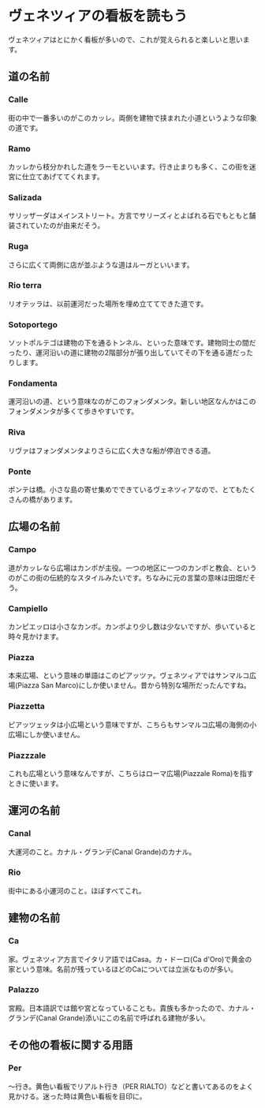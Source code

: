# ヴェネツィアの看板を読もう
ヴェネツィアはとにかく看板が多いので、これが覚えられると楽しいと思います。


## 道の名前
### Calle
街の中で一番多いのがこのカッレ。両側を建物で挟まれた小道というような印象の道です。

### Ramo
カッレから枝分かれした道をラーモといいます。行き止まりも多く、この街を迷宮に仕立てあげててくれます。

### Salizada
サリッザーダはメインストリート。方言でサリーズィとよばれる石でもともと舗装されていたのが由来だそう。

### Ruga
さらに広くて両側に店が並ぶような道はルーガといいます。

### Rio terra
リオテッラは、以前運河だった場所を埋め立ててできた道です。

### Sotoportego
ソットポルテゴは建物の下を通るトンネル、といった意味です。建物同士の間だったり、運河沿いの道に建物の2階部分が張り出していてその下を通る道だったりします。

### Fondamenta
運河沿いの道、という意味なのがこのフォンダメンタ。新しい地区なんかはこのフォンダメンタが多くて歩きやすいです。

### Riva
リヴァはフォンダメンタよりさらに広く大きな船が停泊できる道。

### Ponte
ポンテは橋。小さな島の寄せ集めでできているヴェネツィアなので、とてもたくさんの橋があります。


## 広場の名前
### Campo
道がカッレなら広場はカンポが主役。一つの地区に一つのカンポと教会、というのがこの街の伝統的なスタイルみたいです。ちなみに元の言葉の意味は田畑だそう。

### Campiello
カンピエッロは小さなカンポ。カンポより少し数は少ないですが、歩いていると時々見かけます。

### Piazza
本来広場、という意味の単語はこのピアッツァ。ヴェネツィアではサンマルコ広場(Piazza San Marco)にしか使いません。昔から特別な場所だったんですね。

### Piazzetta
ピアッツェッタは小広場という意味ですが、こちらもサンマルコ広場の海側の小広場にしか使いません。

### Piazzzale
これも広場という意味なんですが、こちらはローマ広場(Piazzale Roma)を指すときに使います。


## 運河の名前
### Canal
大運河のこと。カナル・グランデ(Canal Grande)のカナル。

### Rio
街中にある小運河のこと。ほぼすべてこれ。


## 建物の名前
### Ca
家。ヴェネツィア方言でイタリア語ではCasa。カ・ドーロ(Ca d'Oro)で黄金の家という意味。名前が残っているほどのCaについては立派なものが多い。

### Palazzo
宮殿。日本語訳では館や宮となっていることも。貴族も多かったので、カナル・グランデ(Canal Grande)添いにこの名前で呼ばれる建物が多い。


## その他の看板に関する用語
### Per
〜行き。黄色い看板でリアルト行き（PER RIALTO）などと書いてあるのをよく見かける。迷った時は黄色い看板を目印に。
